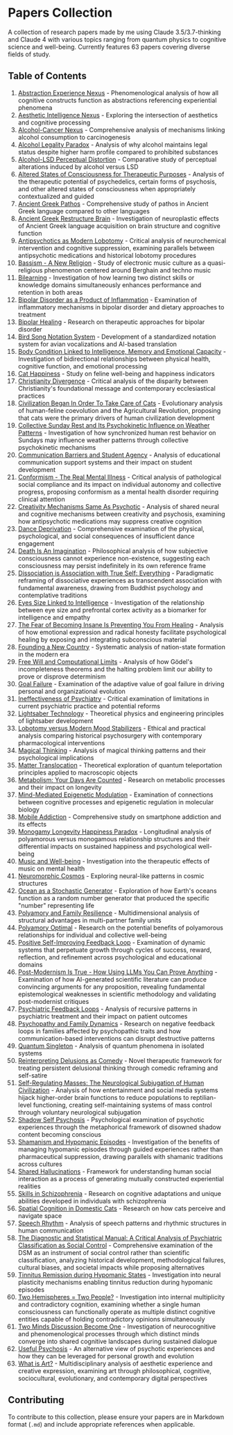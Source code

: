 # Papers Collection

A collection of research papers made by me using Claude 3.5/3.7-thinking and Claude 4 with various topics ranging from quantum physics to cognitive science and well-being. Currently features 63 papers covering diverse fields of study.

## Table of Contents

1. [Abstraction Experience Nexus](abstraction_experience_nexus.md) - Phenomenological analysis of how all cognitive constructs function as abstractions referencing experiential phenomena
2. [Aesthetic Intelligence Nexus](aesthetic_intelligence_nexus.md) - Exploring the intersection of aesthetics and cognitive processing
3. [Alcohol-Cancer Nexus](alcohol_cancer_connection.md) - Comprehensive analysis of mechanisms linking alcohol consumption to carcinogenesis
4. [Alcohol Legality Paradox](alcohol_legality_paradox.md) - Analysis of why alcohol maintains legal status despite higher harm profile compared to prohibited substances
5. [Alcohol-LSD Perceptual Distortion](alcohol_lsd_perceptual_distortion.md) - Comparative study of perceptual alterations induced by alcohol versus LSD
6. [Altered States of Consciousness for Therapeutic Purposes](altered_states_therapeutic_potential.md) - Analysis of the therapeutic potential of psychedelics, certain forms of psychosis, and other altered states of consciousness when appropriately contextualized and guided
7. [Ancient Greek Pathos](ancient_greek_pathos.md) - Comprehensive study of pathos in Ancient Greek language compared to other languages
8. [Ancient Greek Restructure Brain](ancient_greek_restructure_brain.md) - Investigation of neuroplastic effects of Ancient Greek language acquisition on brain structure and cognitive function
9. [Antipsychotics as Modern Lobotomy](antipsychotics_modern_lobotomy.md) - Critical analysis of neurochemical intervention and cognitive suppression, examining parallels between antipsychotic medications and historical lobotomy procedures
10. [Bassism - A New Religion](bassism_new_religion.md) - Study of electronic music culture as a quasi-religious phenomenon centered around Berghain and techno music
11. [Bilearning](bilearning.md) - Investigation of how learning two distinct skills or knowledge domains simultaneously enhances performance and retention in both areas
12. [Bipolar Disorder as a Product of Inflammation](bipolar_inflammation_diet.md) - Examination of inflammatory mechanisms in bipolar disorder and dietary approaches to treatment
13. [Bipolar Healing](bipolar_healing.md) - Research on therapeutic approaches for bipolar disorder
14. [Bird Song Notation System](bird_song_notation_system.md) - Development of a standardized notation system for avian vocalizations and AI-based translation
15. [Body Condition Linked to Intelligence, Memory and Emotional Capacity](body_condition_intelligence_memory_emotion.md) - Investigation of bidirectional relationships between physical health, cognitive function, and emotional processing
16. [Cat Happiness](cat_happiness.md) - Study on feline well-being and happiness indicators
17. [Christianity Divergence](christianity_divergence.md) - Critical analysis of the disparity between Christianity's foundational message and contemporary ecclesiastical practices
18. [Civilization Began In Order To Take Care of Cats](civilization_began_for_cats.md) - Evolutionary analysis of human-feline coevolution and the Agricultural Revolution, proposing that cats were the primary drivers of human civilization development
19. [Collective Sunday Rest and Its Psychokinetic Influence on Weather Patterns](sunday_psychokinetic_weather.md) - Investigation of how synchronized human rest behavior on Sundays may influence weather patterns through collective psychokinetic mechanisms
20. [Communication Barriers and Student Agency](communication_barriers_education.md) - Analysis of educational communication support systems and their impact on student development
21. [Conformism - The Real Mental Illness](conformism_real_mental_illness.md) - Critical analysis of pathological social compliance and its impact on individual autonomy and collective progress, proposing conformism as a mental health disorder requiring clinical attention
22. [Creativity Mechanisms Same As Psychotic](creativity_mechanisms_psychotic.md) - Analysis of shared neural and cognitive mechanisms between creativity and psychosis, examining how antipsychotic medications may suppress creative cognition
23. [Dance Deprivation](dance_deprivation.md) - Comprehensive examination of the physical, psychological, and social consequences of insufficient dance engagement
24. [Death Is An Imagination](death_is_imagination.md) - Philosophical analysis of how subjective consciousness cannot experience non-existence, suggesting each consciousness may persist indefinitely in its own reference frame
25. [Dissociation is Association with True Self: Everything](dissociation_association_true_self.md) - Paradigmatic reframing of dissociative experiences as transcendent association with fundamental awareness, drawing from Buddhist psychology and contemplative traditions
26. [Eyes Size Linked to Intelligence](eyes_size_intelligence_correlation.md) - Investigation of the relationship between eye size and prefrontal cortex activity as a biomarker for intelligence and empathy
27. [The Fear of Becoming Insane Is Preventing You From Healing](fear_insanity_healing.md) - Analysis of how emotional expression and radical honesty facilitate psychological healing by exposing and integrating subconscious material
28. [Founding a New Country](founding_new_country.md) - Systematic analysis of nation-state formation in the modern era
29. [Free Will and Computational Limits](free_will_computational_limits.md) - Analysis of how Gödel's incompleteness theorems and the halting problem limit our ability to prove or disprove determinism
30. [Goal Failure](goal_failure.md) - Examination of the adaptive value of goal failure in driving personal and organizational evolution
31. [Ineffectiveness of Psychiatry](ineffectiveness_psychiatry.md) - Critical examination of limitations in current psychiatric practice and potential reforms
32. [Lightsaber Technology](lightsaber_technology.md) - Theoretical physics and engineering principles of lightsaber development
33. [Lobotomy versus Modern Mood Stabilizers](lobotomy_vs_mood_stabilizers.md) - Ethical and practical analysis comparing historical psychosurgery with contemporary pharmacological interventions
34. [Magical Thinking](magical_thinking.md) - Analysis of magical thinking patterns and their psychological implications
35. [Matter Translocation](matter_translocation.md) - Theoretical exploration of quantum teleportation principles applied to macroscopic objects
36. [Metabolism: Your Days Are Counted](metabolism-your_days_are_counted.md) - Research on metabolic processes and their impact on longevity
37. [Mind-Mediated Epigenetic Modulation](mind_mediated_epigenetic.md) - Examination of connections between cognitive processes and epigenetic regulation in molecular biology
38. [Mobile Addiction](mobile_addiction.md) - Comprehensive study on smartphone addiction and its effects
39. [Monogamy Longevity Happiness Paradox](monogamy_longevity_happiness_paradox.md) - Longitudinal analysis of polyamorous versus monogamous relationship structures and their differential impacts on sustained happiness and psychological well-being
40. [Music and Well-being](music_well_being.md) - Investigation into the therapeutic effects of music on mental health
41. [Neuromorphic Cosmos](neuromorphic_cosmos.md) - Exploring neural-like patterns in cosmic structures
42. [Ocean as a Stochastic Generator](ocean_stochastic_generator.md) - Exploration of how Earth's oceans function as a random number generator that produced the specific "number" representing life
43. [Polyamory and Family Resilience](polyamory_family_resilience.md) - Multidimensional analysis of structural advantages in multi-partner family units
44. [Polyamory Optimal](polyamory_optimal.md) - Research on the potential benefits of polyamorous relationships for individual and collective well-being
45. [Positive Self-Improving Feedback Loop](positive_self_improving_feedback_loop.md) - Examination of dynamic systems that perpetuate growth through cycles of success, reward, reflection, and refinement across psychological and educational domains
46. [Post-Modernism Is True - How Using LLMs You Can Prove Anything](postmodernism_llm_proof.md) - Examination of how AI-generated scientific literature can produce convincing arguments for any proposition, revealing fundamental epistemological weaknesses in scientific methodology and validating post-modernist critiques
47. [Psychiatric Feedback Loops](psychiatric_feedback_loops.md) - Analysis of recursive patterns in psychiatric treatment and their impact on patient outcomes
48. [Psychopathy and Family Dynamics](psychopathy_family_dynamics.md) - Research on negative feedback loops in families affected by psychopathic traits and how communication-based interventions can disrupt destructive patterns
49. [Quantum Singleton](quantum_singleton.md) - Analysis of quantum phenomena in isolated systems
50. [Reinterpreting Delusions as Comedy](reinterpreting_delusions_comedy.md) - Novel therapeutic framework for treating persistent delusional thinking through comedic reframing and self-satire
51. [Self-Regulating Masses: The Neurological Subjugation of Human Civilization](self_regulating_masses.md) - Analysis of how entertainment and social media systems hijack higher-order brain functions to reduce populations to reptilian-level functioning, creating self-maintaining systems of mass control through voluntary neurological subjugation
52. [Shadow Self Psychosis](shadow_self_psychosis.md) - Psychological examination of psychotic experiences through the metaphorical framework of disowned shadow content becoming conscious
53. [Shamanism and Hypomanic Episodes](shamanism_hypomanic_guidance.md) - Investigation of the benefits of managing hypomanic episodes through guided experiences rather than pharmaceutical suppression, drawing parallels with shamanic traditions across cultures
54. [Shared Hallucinations](shared_hallucinations.md) - Framework for understanding human social interaction as a process of generating mutually constructed experiential realities
55. [Skills in Schizophrenia](skills_schizophrenia.md) - Research on cognitive adaptations and unique abilities developed in individuals with schizophrenia
56. [Spatial Cognition in Domestic Cats](spatial_cognition-domestic_cats.md) - Research on how cats perceive and navigate space
57. [Speech Rhythm](speech_rhythm.md) - Analysis of speech patterns and rhythmic structures in human communication
58. [The Diagnostic and Statistical Manual: A Critical Analysis of Psychiatric Classification as Social Control](dsm_critical_analysis.md) - Comprehensive examination of the DSM as an instrument of social control rather than scientific classification, analyzing historical development, methodological failures, cultural biases, and societal impacts while proposing alternatives
59. [Tinnitus Remission during Hypomanic States](tinnitus_remission_in_hypomania.md) - Investigation into neural plasticity mechanisms enabling tinnitus reduction during hypomanic episodes
60. [Two Hemispheres = Two People?](two_hemispheres_two_people.md) - Investigation into internal multiplicity and contradictory cognition, examining whether a single human consciousness can functionally operate as multiple distinct cognitive entities capable of holding contradictory opinions simultaneously
61. [Two Minds Discussion Become One](two_minds_discussion_become_one.md) - Investigation of neurocognitive and phenomenological processes through which distinct minds converge into shared cognitive landscapes during sustained dialogue
62. [Useful Psychosis](useful_psychosis.md) - An alternative view of psychotic experiences and how they can be leveraged for personal growth and evolution
63. [What is Art?](what_is_art.md) - Multidisciplinary analysis of aesthetic experience and creative expression, examining art through philosophical, cognitive, sociocultural, evolutionary, and contemporary digital perspectives

## Contributing

To contribute to this collection, please ensure your papers are in Markdown format (`.md`) and include appropriate references when applicable.
